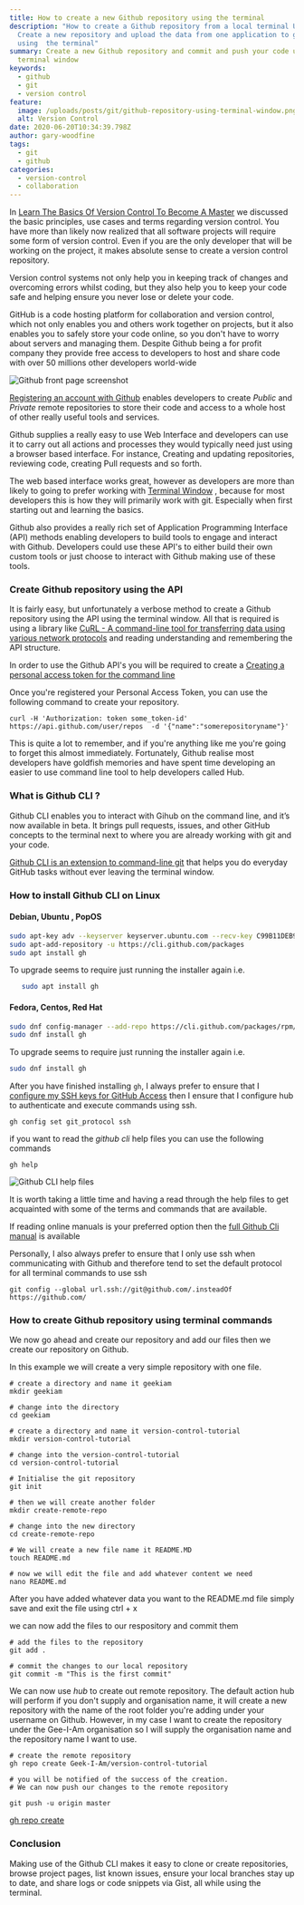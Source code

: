 ```yaml
---
title: How to create a new Github repository using the terminal
description: "How to create a Github repository from a local terminal Update :
  Create a new repository and upload the data from one application to github all
  using  the terminal"
summary: Create a new Github repository and commit and push your code using the
  terminal window
keywords:
  - github
  - git
  - version control
feature:
  image: /uploads/posts/git/github-repository-using-terminal-window.png
  alt: Version Control
date: 2020-06-20T10:34:39.798Z
author: gary-woodfine
tags:
  - git
  - github
categories:
  - version-control
  - collaboration
---
```

In [Learn The Basics Of Version Control To Become A Master](https://geekiam.io/learn-the-basics-of-version-control-to-become-a-master/) we discussed the basic principles, use cases and terms regarding version control. You have more than likely now realized that all software projects will require some form of version control.  Even if you are the only developer that will be working on the project, it makes absolute sense to create a version control repository.

Version control systems not only help you in keeping track of changes and overcoming errors whilst coding, but they also help you to keep your code safe and helping ensure you never lose or delete your code.  

GitHub is a code hosting platform for collaboration and version control, which not only enables you and others work together on projects, but it also enables you to safely store your code online, so you don't have to worry about servers and managing them. Despite Github being a for profit company they provide free access to developers to host and share code with over 50 millions other developers world-wide

![Github front page screenshot](/uploads/github-screenshot.png "Github front page screenshot")

[Registering an account with Github](https://github.com/) enables developers to create *Public* and *Private* remote repositories to store their code and access to a whole host of other really useful tools and services.

Github supplies a really easy to use Web Interface and developers can use it to carry out all actions and processes they would typically need just using a browser based interface.  For instance, Creating and updating repositories, reviewing code, creating Pull requests and so forth.  

The web based interface works great, however as developers are more than likely to going to prefer working with [Terminal Window](https://geekiam.io/what-is-a-terminal-window/ "What is a terminal window") , because for most developers this is how they will primarily work with git. Especially when first starting out and learning the basics.

Github also provides a really rich set of Application Programming Interface (API) methods enabling developers to build tools to engage and interact with Github. Developers could use these API's to either build their own custom tools or just choose to interact with Github making use of these tools.

### Create Github repository using the API

It is fairly easy, but unfortunately a verbose method to create a Github repository using the API using the terminal window. All that is required is using a library like [CuRL - A command-line tool for transferring data using various network protocols](https://curl.haxx.se/) and reading understanding and remembering the API structure.

In order to use the Github API's you will be required to create a [Creating a personal access token for the command line](https://help.github.com/en/github/authenticating-to-github/creating-a-personal-access-token-for-the-command-line) 

Once you're registered your Personal Access Token, you can use the following command to create your repository.

```shell
curl -H 'Authorization: token some_token-id' https://api.github.com/user/repos  -d '{"name":"somerepositoryname"}'
```

This is quite a lot to remember, and if you're anything like me you're going to forget this almost immediately.  Fortunately, Github realise most developers have goldfish memories and have spent time developing an easier to use command line tool to help developers called Hub.

### What is Github CLI ?

Github CLI enables you to interact with Gihub on the command line, and it’s now available in beta. It brings pull requests, issues, and other GitHub concepts to the terminal next to where you are already working with git and your code.

[Github CLI is an extension to command-line git](https://cli.github.com/manual/) that helps you do everyday GitHub tasks without ever leaving the terminal window.  

### How to install Github CLI on Linux

#### Debian, Ubuntu , PopOS

```sh
sudo apt-key adv --keyserver keyserver.ubuntu.com --recv-key C99B11DEB97541F0
sudo apt-add-repository -u https://cli.github.com/packages
sudo apt install gh

```
To upgrade seems to require just running the installer again i.e.
```sh
   sudo apt install gh
```

#### Fedora, Centos, Red Hat
```sh
sudo dnf config-manager --add-repo https://cli.github.com/packages/rpm/gh-cli.repo
sudo dnf install gh
```
To upgrade seems to require just running the installer again i.e.

```sh
sudo dnf install gh
```


After you have finished installing `gh`, I always prefer to ensure that I [configure my SSH keys for GitHub Access](https://garywoodfine.com/setting-up-ssh-keys-for-github-access/) then I ensure that I configure hub to authenticate and execute commands using ssh.

```shell
gh config set git_protocol ssh
```

if you want to read the *github cli* help files you can use the following commands

```shell
gh help
```

![Github CLI help files](/uploads/github-cli.png "Github CLI help files")

It is worth taking a little time and having a read through the help files to get acquainted with some of the terms and commands that are available. 

If reading online manuals is your preferred option then the [full Github Cli manual](https://cli.github.com/manual/) is available

Personally, I also always prefer to ensure that I only use ssh when communicating with Github and therefore tend to set 
the default protocol for all terminal commands to use ssh

```shell script
git config --global url.ssh://git@github.com/.insteadOf https://github.com/
```

### How to create Github repository using terminal commands

We now go ahead and create our repository and add our files then we create our repository on Github. 

In this example we will create a very simple repository with one file.  

```shell
# create a directory and name it geekiam
mkdir geekiam

# change into the directory
cd geekiam

# create a directory and name it version-control-tutorial
mkdir version-control-tutorial

# change into the version-control-tutorial
cd version-control-tutorial

# Initialise the git repository
git init

# then we will create another folder
mkdir create-remote-repo

# change into the new directory
cd create-remote-repo

# We will create a new file name it README.MD
touch README.md

# now we will edit the file and add whatever content we need
nano README.md
```

After you have added whatever data you want to the README.md file simply save and exit the file using ctrl + x

we can now add the files to our respository and commit them

```shell
# add the files to the repository
git add .

# commit the changes to our local repository
git commit -m "This is the first commit"
```

We can now use *hub* to create out remote repository.  The default action hub will perform if you don't supply and organisation name, it will create a new repository with the name of the root folder you're adding under your username on Github.  However, in my case I want to create the repository  under the Gee-I-Am organisation so I will supply the organisation name and the repository name I want to use.

```shell
# create the remote repository
gh repo create Geek-I-Am/version-control-tutorial

# you will be notified of the success of the creation.
# We can now push our changes to the remote repository

git push -u origin master
```

[gh repo create](https://cli.github.com/manual/gh_repo_create)

### Conclusion

Making use of the Github CLI makes it easy to clone or create repositories, browse project pages, list known issues, ensure your local branches stay up to date, and share logs or code snippets via Gist, all while using the terminal.

